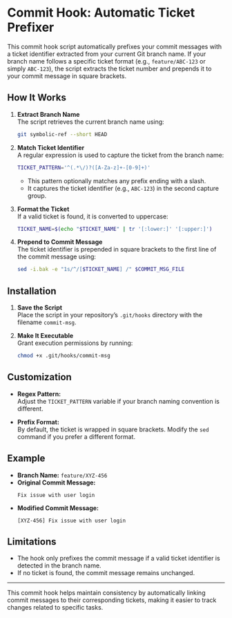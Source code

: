 # Commit Hook: Automatic Ticket Prefixer

This commit hook script automatically prefixes your commit messages with a ticket identifier extracted from your current Git branch name. If your branch name follows a specific ticket format (e.g., `feature/ABC-123` or simply `ABC-123`), the script extracts the ticket number and prepends it to your commit message in square brackets.

## How It Works

1. **Extract Branch Name**  
   The script retrieves the current branch name using:
   ```bash
   git symbolic-ref --short HEAD
   ```

2. **Match Ticket Identifier**  
   A regular expression is used to capture the ticket from the branch name:
   ```bash
   TICKET_PATTERN='^(.*\/)?([A-Za-z]+-[0-9]+)'
   ```
   - This pattern optionally matches any prefix ending with a slash.
   - It captures the ticket identifier (e.g., `ABC-123`) in the second capture group.

3. **Format the Ticket**  
   If a valid ticket is found, it is converted to uppercase:
   ```bash
   TICKET_NAME=$(echo "$TICKET_NAME" | tr '[:lower:]' '[:upper:]')
   ```

4. **Prepend to Commit Message**  
   The ticket identifier is prepended in square brackets to the first line of the commit message using:
   ```bash
   sed -i.bak -e "1s/^/[$TICKET_NAME] /" $COMMIT_MSG_FILE
   ```

## Installation

1. **Save the Script**  
   Place the script in your repository’s `.git/hooks` directory with the filename `commit-msg`.

2. **Make It Executable**  
   Grant execution permissions by running:
   ```bash
   chmod +x .git/hooks/commit-msg
   ```

## Customization

- **Regex Pattern:**  
  Adjust the `TICKET_PATTERN` variable if your branch naming convention is different.

- **Prefix Format:**  
  By default, the ticket is wrapped in square brackets. Modify the `sed` command if you prefer a different format.

## Example

- **Branch Name:** `feature/XYZ-456`  
- **Original Commit Message:**
  ```
  Fix issue with user login
  ```
- **Modified Commit Message:**
  ```
  [XYZ-456] Fix issue with user login
  ```

## Limitations

- The hook only prefixes the commit message if a valid ticket identifier is detected in the branch name.
- If no ticket is found, the commit message remains unchanged.

---

This commit hook helps maintain consistency by automatically linking commit messages to their corresponding tickets, making it easier to track changes related to specific tasks.
